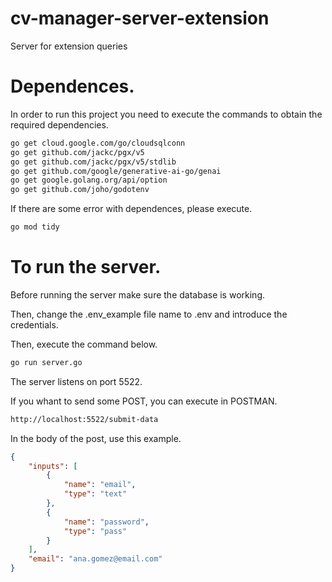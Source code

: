 # cv-manager-server-extension
Server for extension queries

# Dependences.
In order to run this project you need to execute the commands to obtain the required dependencies.

```bash
go get cloud.google.com/go/cloudsqlconn
go get github.com/jackc/pgx/v5
go get github.com/jackc/pgx/v5/stdlib
go get github.com/google/generative-ai-go/genai
go get google.golang.org/api/option
go get github.com/joho/godotenv
```

If there are some error with dependences, please execute.
```bash
go mod tidy
```

# To run the server.


Before running the server make sure the database is working.

Then, change the .env_example file name to .env and introduce the credentials.

Then, execute the command below.
```bash
go run server.go
```

The server listens on port 5522.

If you whant to send some POST, you can execute in POSTMAN.

```bash
http://localhost:5522/submit-data
```

In the body of the post, use this example.
```json
{
    "inputs": [
        {
            "name": "email",
            "type": "text"
        },
        {
            "name": "password",
            "type": "pass"
        }
    ],
    "email": "ana.gomez@email.com"
}

```